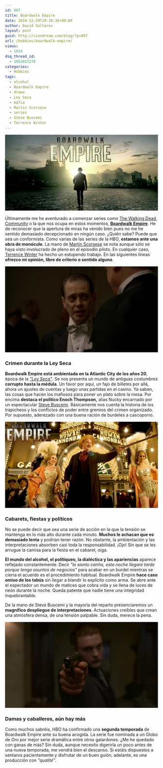 ```yaml
---
id: 807
title: Boardwalk Empire
date: 2010-12-29T20:39:36+00:00
author: David Saltares
layout: post
guid: http://siondream.com/blog/?p=807
url: /hobbies/boardwalk-empire/
views:
  - 1014
dsq_thread_id:
  - 1852023278
categories:
  - Hobbies
tags:
  - alcohol
  - Boardwalk Empire
  - drama
  - Ley Seca
  - mafia
  - Martin Scorsese
  - series
  - Steve Buscemi
  - Terrence Winter
---
```


![Boardwalk-Empire.jpg](/img/wp/Boardwalk-Empire.jpg)

Últimamente me he aventurado a comenzar series como [The Walking Dead](/ocio/series/the-walking-dead/), [Community](/ocio/series/community-1%C2%AA-temporada/) o la que nos ocupa en estos momentos, **[Boardwalk Empire](http://www.imdb.com/title/tt0979432/)**. He de reconocer que la apertura de miras ha venido bien pues no me he sentido demasiado decepcionado en ningún caso. ¿Quién sabe? Puede que sea un conformista. Como varias de las series de la HBO, **estamos ante una obra de monóculo**. La mano de [Martin Scorsese](http://www.imdb.com/name/nm0000217/) se nota aunque sólo se haya visto involucrado de pleno en el episodio piloto. En cualquier caso, [Terrence Winter](http://www.imdb.com/name/nm1010540/) ha hecho un estupendo trabajo. En las siguientes líneas **ofrezco mi opinión, libre de criterio o sentido alguno**.

![Boardwalk-Empire-03.jpg](/img/wp/Boardwalk-Empire-03.jpg)

### Crimen durante la Ley Seca

**Boardwalk Empire está ambientada en la Atlantic City de los años 20**, época de la *["Ley Seca"](http://es.wikipedia.org/wiki/Ley_seca)*. Se nos presenta un mundo de antiguas costumbres **corrupto hasta la médula**. Un favor por aquí, un fajo de billetes por allá, ahora un ajustes de cuentas y luego unas partidas en el casino. Ya saben, las cosas que hacen los mafiosos para poner un plato sobre la mesa. Por encima **destaca el político Enoch Thompson,** alias Nucky encarnado por un espectacular [Steve Buscemi](http://www.imdb.com/name/nm0000114/). Básicamente nos cuenta la historia de los trapicheos y los conflictos de poder entre gremios del crimen organizado. Por supuesto, aderezado con una buena ración de burdeles a cascoporro.

![Boardwalk-Empire-02.jpg](/img/wp/Boardwalk-Empire-02.jpg)

### Cabarets, fiestas y políticos

No se puede decir que sea una serie de acción en la que la tensión se mantenga en lo más alto durante cada minuto. **Muchos le achacan que es demasiado lenta** y podrían tener razón. No obstante, la ambientación y las interpretaciones absorben casi toda la responsabilidad. ¡Ojo! Sin que se les arrugue la camisa para la fiesta en el cabaret, oiga.

**El mundo del alcohol, el politiqueo, la dialéctica y las apariencias** aparece reflejado constantemente. Decir *"lo siento cariño, esta noche llegaré tarde porque tengo asuntos de negocios"* para acabar en un burdel mientras se cierra el acuerdo es el procedimiento habitual. Boardwalk Empire **hace caso omiso de los tabús** sin llegar a blandir lo explícito como arma. Se abre ante el espectador un mundo de matices que cobra vida y se llena de luces de neón durante la noche. Queda patente que nadie tiene una integridad inquebrantable.

De la mano de Steve Buscemi y la mayoría del reparto presenciaremos un **magnífico despliegue de interpretaciones**. Actuaciones creíbles que crean una atmósfera densa, de una tensión palpable. Sin duda, merece la pena.

![Boardwalk-Empire-01.jpg](/img/wp/Boardwalk-Empire-01.jpg)

### Damas y caballeros, aún hay más

Como muchos sabréis, HBO ha confirmado una **segunda temporada** de Boardwalk Empire ante su buena acogida. La serie fue nominada a un Globo de Oro por mejor serie dramática entre otros galardones. ¿Me he quedado con ganas de más? Sin duda, aunque necesito digerirla un poco antes de una nueva temporada, me vendrá bien el descanso. Si estáis dispuestos a sentaros pacientemente y disfrutar de un buen guión, adelante, es una producción con *"qualité"*.